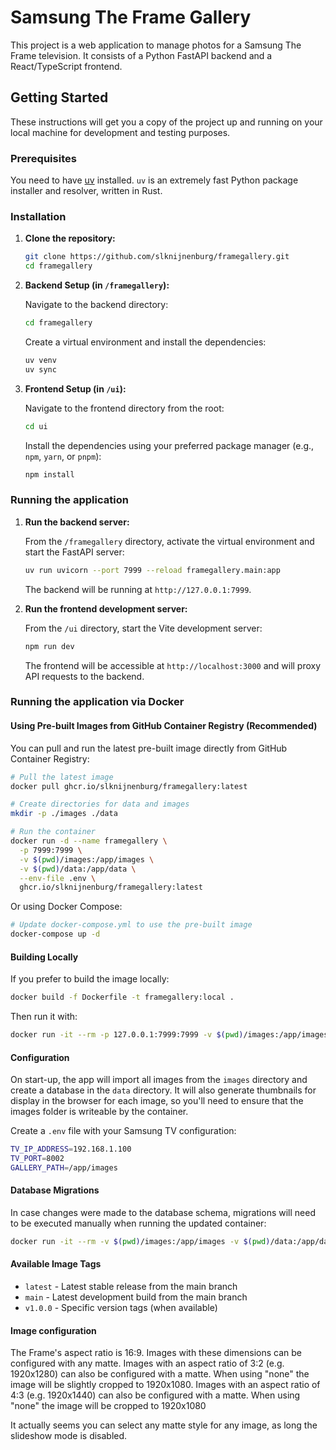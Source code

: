 # Samsung The Frame Gallery

This project is a web application to manage photos for a Samsung The Frame television. It consists of a Python FastAPI backend and a React/TypeScript frontend.

## Getting Started

These instructions will get you a copy of the project up and running on your local machine for development and testing purposes.

### Prerequisites

You need to have [uv](https://github.com/astral-sh/uv) installed. `uv` is an extremely fast Python package installer and resolver, written in Rust.

### Installation

1.  **Clone the repository:**

    ```bash
    git clone https://github.com/slknijnenburg/framegallery.git
    cd framegallery
    ```

2.  **Backend Setup (in `/framegallery`):**

    Navigate to the backend directory:
    ```bash
    cd framegallery
    ```

    Create a virtual environment and install the dependencies:
    ```bash
    uv venv
    uv sync
    ```

3.  **Frontend Setup (in `/ui`):**

    Navigate to the frontend directory from the root:
    ```bash
    cd ui
    ```

    Install the dependencies using your preferred package manager (e.g., `npm`, `yarn`, or `pnpm`):
    ```bash
    npm install
    ```

### Running the application

1.  **Run the backend server:**

    From the `/framegallery` directory, activate the virtual environment and start the FastAPI server:
    ```bash
    uv run uvicorn --port 7999 --reload framegallery.main:app
    ```
    The backend will be running at `http://127.0.0.1:7999`.

2.  **Run the frontend development server:**

    From the `/ui` directory, start the Vite development server:
    ```bash
    npm run dev
    ```
    The frontend will be accessible at `http://localhost:3000` and will proxy API requests to the backend.

### Running the application via Docker

#### Using Pre-built Images from GitHub Container Registry (Recommended)

You can pull and run the latest pre-built image directly from GitHub Container Registry:

```bash
# Pull the latest image
docker pull ghcr.io/slknijnenburg/framegallery:latest

# Create directories for data and images
mkdir -p ./images ./data

# Run the container
docker run -d --name framegallery \
  -p 7999:7999 \
  -v $(pwd)/images:/app/images \
  -v $(pwd)/data:/app/data \
  --env-file .env \
  ghcr.io/slknijnenburg/framegallery:latest
```

Or using Docker Compose:

```bash
# Update docker-compose.yml to use the pre-built image
docker-compose up -d
```

#### Building Locally

If you prefer to build the image locally:

```bash
docker build -f Dockerfile -t framegallery:local .
```

Then run it with:
```bash
docker run -it --rm -p 127.0.0.1:7999:7999 -v $(pwd)/images:/app/images -v $(pwd)/data:/app/data framegallery:local
```

#### Configuration

On start-up, the app will import all images from the `images` directory and create a database in the `data` directory.
It will also generate thumbnails for display in the browser for each image, so you'll need to ensure that the images folder is writeable by the container.

Create a `.env` file with your Samsung TV configuration:
```bash
TV_IP_ADDRESS=192.168.1.100
TV_PORT=8002
GALLERY_PATH=/app/images
```

#### Database Migrations

In case changes were made to the database schema, migrations will need to be executed manually when running the updated container:

```bash
docker run -it --rm -v $(pwd)/images:/app/images -v $(pwd)/data:/app/data ghcr.io/slknijnenburg/framegallery:latest uv run alembic upgrade head
```

#### Available Image Tags

- `latest` - Latest stable release from the main branch
- `main` - Latest development build from the main branch
- `v1.0.0` - Specific version tags (when available)

#### Image configuration

The Frame's aspect ratio is 16:9.  Images with these dimensions can be configured with any matte.
Images with an aspect ratio of 3:2 (e.g. 1920x1280) can also be configured with a matte. When using "none" the image will be slightly cropped to 1920x1080.
Images with an aspect ratio of 4:3 (e.g. 1920x1440) can also be configured with a matte. When using "none" the image will be cropped to 1920x1080

It actually seems you can select any matte style for any image, as long the slideshow mode is disabled.
